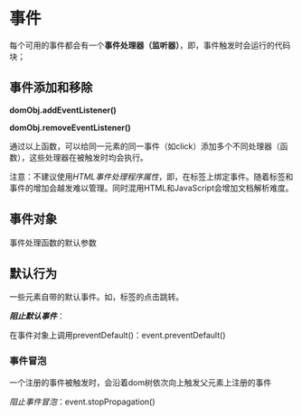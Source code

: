 # 事件

每个可用的事件都会有一个**事件处理器（监听器）**，即，事件触发时会运行的代码块；



## 事件添加和移除

**domObj.addEventListener()**

**domObj.removeEventListener()**

通过以上函数，可以给同一元素的同一事件（如click）添加多个不同处理器（函数），这些处理器在被触发时均会执行。

注意：不建议使用*HTML事件处理程序属性*，即，在标签上绑定事件。随着标签和事件的增加会越发难以管理。同时混用HTML和JavaScript会增加文档解析难度。



## 事件对象

事件处理函数的默认参数



## 默认行为

一些元素自带的默认事件。如，<a>标签的点击跳转。

***阻止默认事件***：

在事件对象上调用preventDefault()：event.preventDefault()



### 事件冒泡

一个注册的事件被触发时，会沿着dom树依次向上触发父元素上注册的事件

*阻止事件冒泡*：event.stopPropagation()



